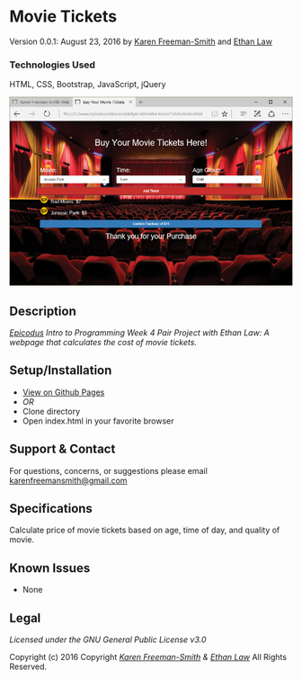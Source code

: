 # Movie Tickets
Version 0.0.1: August 23, 2016
by [Karen Freeman-Smith](https://karenfreemansmith.github.io) and [Ethan Law](https://github.com/ejlaw01)

### Technologies Used
HTML, CSS, Bootstrap, JavaScript, jQuery

![screenshot of project running](screenshot.png)

## Description
*[Epicodus](http://epicodus.com) Intro to Programming Week 4 Pair Project with Ethan Law: A webpage that calculates the cost of movie tickets.*

## Setup/Installation
* [View on Github Pages](https://karenfreemansmith.github.io/Epic-IntroWk4-MovieTickets)
* _OR_
* Clone directory
* Open index.html in your favorite browser

## Support & Contact
For questions, concerns, or suggestions please email karenfreemansmith@gmail.com

## Specifications
Calculate price of movie tickets based on age, time of day, and quality of movie.

## Known Issues
* None

## Legal
*Licensed under the GNU General Public License v3.0*

Copyright (c) 2016 Copyright _[Karen Freeman-Smith](https://karenfreemansmith.github.io) & [Ethan Law](https://github.com/ejlaw01)_ All Rights Reserved.
